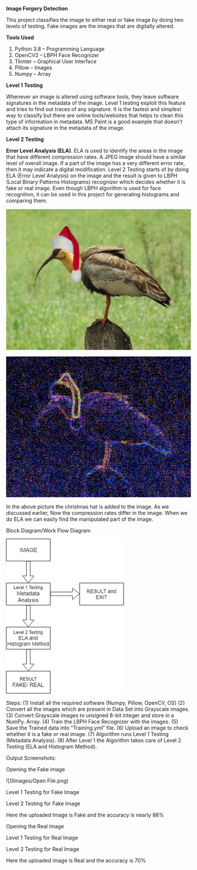 <b>Image Forgery Detection</b>
  
This project classifies the image to either real or fake image by doing two levels of testing. Fake images are the images that are digitally altered.

<b>Tools Used</b>
1.	Python 3.8   –  Programming Language
2.	OpenCV2      –  LBPH Face Recognizer
3.	Tkinter      –  Graphical User Interface
4.	Pillow       –  Images
5.	Numpy        –  Array 

<b>Level 1 Testing</b>

Whenever an image is altered using software tools, they leave software signatures in the metadata of the image. Level 1 testing exploit this feature and tries to find out traces of any signature. It is the fastest and simplest way to classify but there are online tools/websites that helps to clean this type of information in metadata. MS Paint is a good example that doesn't attach its signature in the metadata of the image.

<b>Level 2 Testing</b>

<b>Error Level Analysis (ELA)</b>. ELA is used to identify the areas in the image that have different compression rates. 
A JPEG image should have a similar level of overall image. If a part of the image has a very different error rate, then it may indicate a digital modification.
Level 2 Testing starts of by doing ELA (Error Level Analysis) on the image and the result is given to LBPH (Local Binary Patterns Histograms) recognizer which decides whether it is fake or real image. 
Even though LBPH algorithm is used for face recognition, it can be used in this project for generating histograms and comparing them.

![](Images/Bird_Word.png)

![](Images/ELA_Bird_Word.png)

In the above picture the christmas hat is added to the image.
As we discussed earlier, Now the compression rates differ in the image. When we do ELA we can easily find the manipulated part of the image.

 
Block Diagram/Work Flow Diagram

![](Images/Block_Diagram.jpg)
 
Steps:
(1)	Install all the required software (Numpy, Pillow, OpenCV, OS)
(2)	Convert all the images which are present in Data Set into Grayscale images.
(3)	Convert Grayscale images to unsigned 8-bit integer and store in a NumPy. Array.
(4)	Train the LBPH Face Recognizer with the images.
(5)	Save the Trained data into “Training.yml” file.
(6)	Upload an image to check whether it is a fake or real image.
(7)	Algorithm runs Level 1 Testing (Metadata Analysis).
(8)	After Level 1 the Algorithm takes care of Level 2 Testing (ELA and Histogram Method).

Output Screenshots:

Opening the Fake image

![](Images/Open File.png)
 
Level 1 Testing for Fake Image
 
Level 2 Testing for Fake Image
 
Here the uploaded Image is Fake and the accuracy is nearly 88%

Opening the Real Image
 
Level 1 Testing for Real Image
 
Level 2 Testing for Real Image
 
Here the uploaded image is Real and the accuracy is 70%


